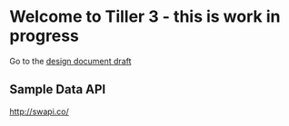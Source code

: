 # Welcome to Tiller 3 - this is work in progress
Go to the [design document draft](./docs/Design.md) 

## Sample Data API
http://swapi.co/